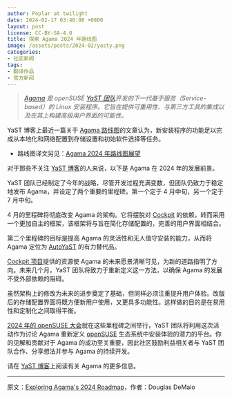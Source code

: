 ```yaml
---
author: Poplar at twilight
date: 2024-02-17 03:40:00 +0800
layout: post
license: CC-BY-SA-4.0
title: 探索 Agama 2024 年路线图
image: /assets/posts/2024-02/yasty.png
categories:
- 社区新闻
tags:
- 翻译作品
- 官方新闻
---
```


> *[Agama] 是 openSUSE [YaST 团队]开发的下一代基于服务（Service-based）的 Linux 安装程序。它旨在提供可重用性、与第三方工具的集成以及在其上构建高级用户界面的可能性。*

[Agama]: https://github.com/openSUSE/agama
[YaST 团队]: https://yast.opensuse.org/

YaST 博客上最近一篇关于 [Agama 路线图]的文章认为，新安装程序的功能足以完成从本地化和网络配置到存储设置和初始软件选择等任务。

- 路线图译文另见：[Agama 2024 年路线图展望]

[Agama 路线图]: https://yast.opensuse.org/blog/2024-02-08/year-of-agama
[Agama 2024 年路线图展望]: https://whiteboard-ui8.pages.dev/translation/opensuse-agama-roadmap-2024/

对于那些不关注 [YaST 博客]的人来说，以下是 Agama 在 2024 年的发展前景。

[YaST 博客]: https://yast.opensuse.org/blog/

YaST 团队已经制定了今年的战略，尽管开发过程充满变数，但团队仍致力于稳定地发布 Agama，并设定了两个重要的里程碑。第一个定于 4 月中旬，另一个定于 7 月中旬。

4 月的里程碑将彻底改变 Agama 的架构。它将摆脱对 [Cockpit] 的依赖，转而采用一个更加自主的框架，该框架将与旨在简化存储配置的，完善的用户界面相结合。

[Cockpit]: https://cockpit-project.org/

第二个里程碑的目标是提高 Agama 的灵活性和无人值守安装的能力，从而将 Agama 定位为 [AutoYaST] 的有力替代品。

[AutoYaST]: https://github.com/yast/yast-autoinstallation

[Cockpit 项目][Cockpit]提供的资源使 Agama 的未来愿景清晰可见，为新的道路指明了方向。未来几个月，YaST 团队将致力于重新定义这一方法，以确保 Agama 的发展不受外部依赖的阻碍。

虽然架构上的修改为未来的进步奠定了基础，但同样必须注重提升用户体验。改版后的存储配置界面将既方便新用户使用，又更具多功能性。这样做的目的是在易用性和定制化之间取得平衡。

[2024 年的 openSUSE 大会]就在这些里程碑之间举行，YaST 团队将利用这次活动作为讨论 Agama 重新定义 [openSUSE] 生态系统中安装体验的潜力的平台。你的见解和贡献对于 Agama 的成功至关重要，因此社区鼓励利益相关者与 YaST 团队合作、分享想法并参与 Agama 的持续开发。

[2024 年的 openSUSE 大会]: https://events.opensuse.org/conferences/oSC24
[opensuse]: https://get.opensuse.org/

请在 [YaST 博客]上阅读有关 Agama 的更多信息。

----

原文：[Exploring Agama's 2024 Roadmap](https://news.opensuse.org/2024/02/16/exploring-agamas-roadmap/)，作者：Douglas DeMaio